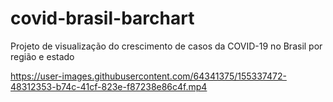 # covid-brasil-barchart
Projeto de visualização do crescimento de casos da COVID-19 no Brasil por região e estado

https://user-images.githubusercontent.com/64341375/155337472-48312353-b74c-41cf-823e-f87238e86c4f.mp4
